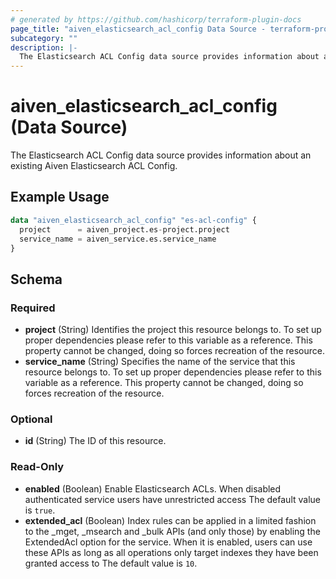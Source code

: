 ```yaml
---
# generated by https://github.com/hashicorp/terraform-plugin-docs
page_title: "aiven_elasticsearch_acl_config Data Source - terraform-provider-aiven"
subcategory: ""
description: |-
  The Elasticsearch ACL Config data source provides information about an existing Aiven Elasticsearch ACL Config.
---
```


# aiven_elasticsearch_acl_config (Data Source)

The Elasticsearch ACL Config data source provides information about an existing Aiven Elasticsearch ACL Config.

## Example Usage

```terraform
data "aiven_elasticsearch_acl_config" "es-acl-config" {
  project      = aiven_project.es-project.project
  service_name = aiven_service.es.service_name
}
```

<!-- schema generated by tfplugindocs -->
## Schema

### Required

- **project** (String) Identifies the project this resource belongs to. To set up proper dependencies please refer to this variable as a reference. This property cannot be changed, doing so forces recreation of the resource.
- **service_name** (String) Specifies the name of the service that this resource belongs to. To set up proper dependencies please refer to this variable as a reference. This property cannot be changed, doing so forces recreation of the resource.

### Optional

- **id** (String) The ID of this resource.

### Read-Only

- **enabled** (Boolean) Enable Elasticsearch ACLs. When disabled authenticated service users have unrestricted access The default value is `true`.
- **extended_acl** (Boolean) Index rules can be applied in a limited fashion to the _mget, _msearch and _bulk APIs (and only those) by enabling the ExtendedAcl option for the service. When it is enabled, users can use these APIs as long as all operations only target indexes they have been granted access to The default value is `10`.


